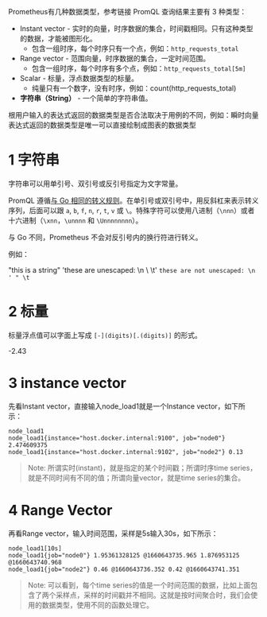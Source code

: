 
Prometheus有几种数据类型，参考链接
PromQL 查询结果主要有 3 种类型：
- Instant vector - 实时的向量，时序数据的集合，时间戳相同。只有这种类型的数据，才能被图形化。
    - 包含一组时序，每个时序只有一个点，例如：`http_requests_total`
- Range vector - 范围向量，时序数据的集合，一定时间范围。
    - 包含一组时序，每个时序有多个点，例如：`http_requests_total[5m]`
- Scalar - 标量，浮点数据类型的标量。
    - 纯量只有一个数字，没有时序，例如：count(http_requests_total)
- **字符串（String）** - 一个简单的字符串值。


根用户输入的表达式返回的数据类型是否合法取决于用例的不同，例如：瞬时向量表达式返回的数据类型是唯一可以直接绘制成图表的数据类型

# 1 字符串

字符串可以用单引号、双引号或反引号指定为文字常量。

PromQL 遵循[与 Go 相同的转义规则](https://golang.org/ref/spec#String_literals)。在单引号或双引号中，用反斜杠来表示转义序列，后面可以跟 `a`, `b`, `f`, `n`, `r`, `t`, `v` 或 `\`。特殊字符可以使用八进制（`\nnn`）或者十六进制（`\xnn`，`\unnnn` 和 `\Unnnnnnnn`）。

与 Go 不同，Prometheus 不会对反引号内的换行符进行转义。

例如：

"this is a string"
'these are unescaped: \n \\ \t'
`these are not unescaped: \n ' " \t`

# 2 标量

标量浮点值可以字面上写成 `[-](digits)[.(digits)]` 的形式。

-2.43

# 3 instance vector

先看Instant vector，直接输入node_load1就是一个Instance vector，如下所示：

```
node_load1
node_load1{instance="host.docker.internal:9100", job="node0"} 2.474609375
node_load1{instance="host.docker.internal:9102", job="node2"} 0.13
```


> Note: 所谓实时(instant)，就是指定的某个时间戳；所谓时序time series，就是不同时间有不同的值；所谓向量vector，就是time series的集合。


# 4 Range Vector 

再看Range vector，输入时间范围，采样是5s输入30s，如下所示：

```
node_load1[10s]
node_load1{job="node0"} 1.95361328125 @1660643735.965 1.876953125 @1660643740.968
node_load1{job="node2"} 0.46 @1660643736.352 0.42 @1660643741.351
```


> Note: 可以看到，每个time series的值是一个时间范围的数据，比如上面包含了两个采样点，采样的时间戳并不相同。这就是按时间聚合时，我们会使用的数据类型，使用不同的函数处理它。












